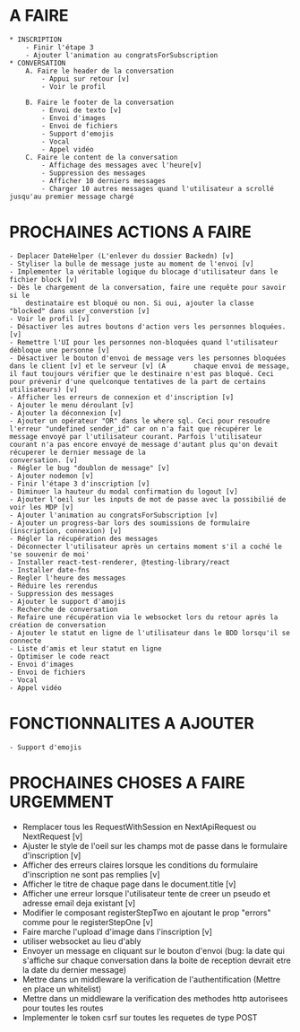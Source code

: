# A FAIRE
    * INSCRIPTION
        - Finir l'étape 3
        - Ajouter l'animation au congratsForSubscription
    * CONVERSATION
        A. Faire le header de la conversation
            - Appui sur retour [v]
            - Voir le profil

        B. Faire le footer de la conversation
            - Envoi de texto [v]
            - Envoi d'images
            - Envoi de fichiers
            - Support d'emojis
            - Vocal
            - Appel vidéo
        C. Faire le content de la conversation
            - Affichage des messages avec l'heure[v]
            - Suppression des messages
            - Afficher 10 derniers messages
            - Charger 10 autres messages quand l'utilisateur a scrollé jusqu'au premier message chargé

# PROCHAINES ACTIONS A FAIRE
    - Deplacer DateHelper (L'enlever du dossier Backedn) [v]
    - Styliser la bulle de message juste au moment de l'envoi [v]
    - Implementer la véritable logique du blocage d'utilisateur dans le fichier block [v]
    - Dès le chargement de la conversation, faire une requête pour savoir si le
        destinataire est bloqué ou non. Si oui, ajouter la classe "blocked" dans user_converstion [v]
    - Voir le profil [v]
    - Désactiver les autres boutons d'action vers les personnes bloquées. [v]
    - Remettre l'UI pour les personnes non-bloquées quand l'utilisateur débloque une personne [v]
    - Désactiver le bouton d'envoi de message vers les personnes bloquées dans le client [v] et le serveur [v] (A       chaque envoi de message, il faut toujours vérifier que le destinaire n'est pas bloqué. Ceci pour prévenir d'une quelconque tentatives de la part de certains utilisateurs) [v]
    - Afficher les erreurs de connexion et d'inscription [v]
    - Ajouter le menu déroulant [v]
    - Ajouter la déconnexion [v]
    - Ajouter un opérateur "OR" dans le where sql. Ceci pour resoudre l'erreur "undefined sender_id" car on n'a fait que récupérer le message envoyé par l'utilisateur courant. Parfois l'utilisateur courant n'a pas encore envoyé de message d'autant plus qu'on devait récuperer le dernier message de la
    conversation. [v]
    - Régler le bug "doublon de message" [v]
    - Ajouter nodemon [v]
    - Finir l'étape 3 d'inscription [v]
    - Diminuer la hauteur du modal confirmation du logout [v]
    - Ajouter l'oeil sur les inputs de mot de passe avec la possibilié de voir les MDP [v]
    - Ajouter l'animation au congratsForSubscription [v]
    - Ajouter un progress-bar lors des soumissions de formulaire (inscription, connexion) [v]
    - Régler la récupération des messages
    - Déconnecter l'utilisateur après un certains moment s'il a coché le 'se souvenir de moi'
    - Installer react-test-renderer, @testing-library/react
    - Installer date-fns
    - Regler l'heure des messages
    - Réduire les rerendus
    - Suppression des messages
    - Ajouter le support d'amojis 
    - Recherche de conversation
    - Refaire une récupération via le websocket lors du retour après la création de conversation
    - Ajouter le statut en ligne de l'utilisateur dans le BDD lorsqu'il se connecte
    - Liste d'amis et leur statut en ligne
    - Optimiser le code react
    - Envoi d'images
    - Envoi de fichiers
    - Vocal
    - Appel vidéo
    

# FONCTIONNALITES A AJOUTER
    - Support d'emojis
    
# PROCHAINES CHOSES A FAIRE URGEMMENT
- Remplacer tous les RequestWithSession en NextApiRequest ou NextRequest [v]
- Ajuster le style de l'oeil sur les champs mot de passe dans le formulaire d'inscription [v]
- Afficher des erreurs claires lorsque les conditions du formulaire d'inscription ne sont pas remplies [v]
- Afficher le titre de chaque page dans le document.title [v]
- Afficher une erreur lorsque l'utilisateur tente de creer un pseudo et adresse email deja existant [v]
- Modifier le composant registerStepTwo en ajoutant le prop "errors" comme pour le registerStepOne [v]
- Faire marche l'upload d'image dans l'inscription [v]
- utiliser websocket au lieu d'ably
- Envoyer un message en cliquant sur le bouton d'envoi (bug: la date qui s'affiche sur chaque conversation dans la boite de reception devrait etre la date du dernier message)
- Mettre dans un middleware la verification de l'authentification (Mettre en place un whitelist)
- Mettre dans un middleware la verification des methodes http autorisees pour toutes les routes
- Implementer le token csrf sur toutes les requetes de type POST